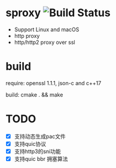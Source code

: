 sproxy ![Build Status](https://github.com/choury/sproxy/actions/workflows/build.yml/badge.svg?branch=master)
======
+ Support Linux and macOS
+ http proxy
+ http/http2 proxy over ssl

build
=====
  require: openssl 1.1.1, json-c and c++17
 
  build: cmake . && make

TODO
======
- [x] 支持动态生成pac文件
- [x] 支持quic协议
- [x] 支持http3的sni功能
- [x] 支持quic bbr 拥塞算法
